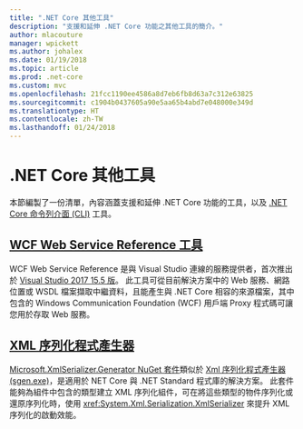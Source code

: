 ```yaml
---
title: ".NET Core 其他工具"
description: "支援和延伸 .NET Core 功能之其他工具的簡介。"
author: mlacouture
manager: wpickett
ms.author: johalex
ms.date: 01/19/2018
ms.topic: article
ms.prod: .net-core
ms.custom: mvc
ms.openlocfilehash: 21fcc1190ee4586a8d7eb6fb8d63a7c312e63825
ms.sourcegitcommit: c1904b0437605a90e5aa65b4abd7e048000e349d
ms.translationtype: HT
ms.contentlocale: zh-TW
ms.lasthandoff: 01/24/2018
---
```

# <a name="net-core-additional-tools"></a>.NET Core 其他工具

本節編製了一份清單，內容涵蓋支援和延伸 .NET Core 功能的工具，以及 [.NET Core 命令列介面 (CLI)](..\tools\index.md) 工具。

## <a name="wcf-web-service-reference-toolwcf-web-service-reference-guidemd"></a>[WCF Web Service Reference 工具](wcf-web-service-reference-guide.md)

WCF Web Service Reference 是與 Visual Studio 連線的服務提供者，首次推出於 [Visual Studio 2017 15.5 版](https://www.visualstudio.com/news/releasenotes/vs2017-relnotes#WCFTools)。 此工具可從目前解決方案中的 Web 服務、網路位置或 WSDL 檔案擷取中繼資料，且能產生與 .NET Core 相容的來源檔案，其中包含的 Windows Communication Foundation (WCF) 用戶端 Proxy 程式碼可讓您用於存取 Web 服務。

## <a name="xml-serializer-generatorxml-serializer-generatormd"></a>[XML 序列化程式產生器](xml-serializer-generator.md)

[Microsoft.XmlSerializer.Generator NuGet 套件](https://www.nuget.org/packages/Microsoft.XmlSerializer.Generator)類似於 [Xml 序列化程式產生器 (sgen.exe)](../../standard/serialization/xml-serializer-generator-tool-sgen-exe.md)，是適用於 NET Core 與 .NET Standard 程式庫的解決方案。 此套件能夠為組件中包含的類型建立 XML 序列化組件，可在將這些類型的物件序列化或還原序列化時，使用 <xref:System.Xml.Serialization.XmlSerializer> 來提升 XML 序列化的啟動效能。